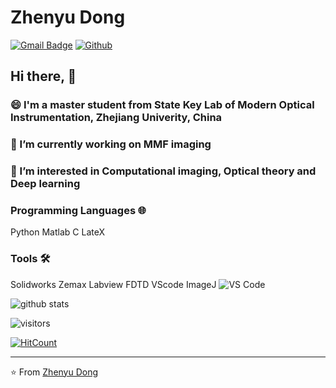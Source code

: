 # Zhenyu Dong
[![Gmail Badge](https://img.shields.io/badge/-Gmail-c14438?style=flat-square&logo=Gmail&logoColor=white&link=mailto:kevinzjudzy@gmail.com)](mailto:kevinzjudzy@gmail.com)  [![Github](https://camo.githubusercontent.com/3f5a17ab56610b19378b1c3fcc589c330e4c7bec/68747470733a2f2f696d672e736869656c64732e696f2f62616467652f2d4769744875622d3138313731373f7374796c653d666c61742d737175617265266c6f676f3d676974687562)](https://github.com/MrDongZhenyu)
## Hi there, 👋
### 😄 I'm a master student from State Key Lab of Modern Optical Instrumentation, Zhejiang Univerity, China
### 🔭 I’m currently working on MMF imaging
### 🌱 I’m interested in Computational imaging, Optical theory and Deep learning

### Programming Languages 🌐
Python Matlab C LateX
### Tools 🛠️
Solidworks Zemax Labview FDTD VScode ImageJ
![VS Code](http://img.shields.io/badge/-VS%20Code-007ACC?style=flat-square&logo=visual-studio-code&logoColor=ffffff)

![github stats](https://github-readme-stats.vercel.app/api?username=MrDongZhenyu&show_icons=true)

![visitors](https://visitor-badge.glitch.me/badge?page_id=MrDongZhenyu.MrDongZhenyu)

[![HitCount](http://hits.dwyl.com/MrDongZhenyu/MrDongZhenyu.svg)](http://hits.dwyl.com/MrDongZhenyu/MrDongZhenyu)

---

⭐️ From [Zhenyu Dong](https://github.com/MrDongZhenyu)
